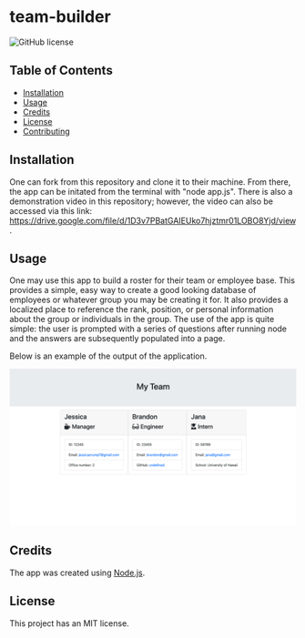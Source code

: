 # team-builder

![GitHub license](https://img.shields.io/badge/license-MIT-blue.svg)

## Table of Contents 

* [Installation](#installation)
* [Usage](#usage)
* [Credits](#credits)
* [License](#license)
* [Contributing](#contributing)

## Installation
  
One can fork from this repository and clone it to their machine. From there, the app can be initated from the terminal with "node app.js". There is also a demonstration video in this repository; however, the video can also be accessed via this link: https://drive.google.com/file/d/1D3v7PBatGAIEUko7hjztmr01LOBO8Yjd/view. 


## Usage 

One may use this app to build a roster for their team or employee base. This provides a simple, easy way to create a good looking database of employees or whatever group you may be creating it for. It also provides a localized place to reference the rank, position, or personal information about the group or individuals in the group. The use of the app is quite simple: the user is prompted with a series of questions after running node and the answers are subsequently populated into a page. 

Below is an example of the output of the application. 

![screenshot of final product example](./Assets/my-team-screenshot.png)



## Credits 

The app was created using [Node.js](Nodejs.org). 

## License 

This project has an MIT license. 

